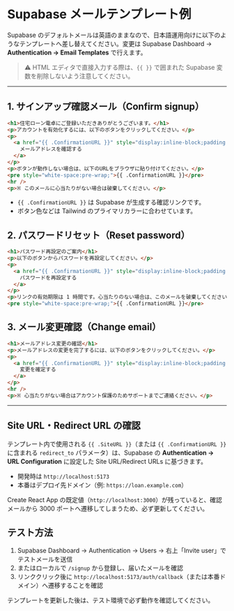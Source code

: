 # Supabase メールテンプレート例

Supabase のデフォルトメールは英語のままなので、日本語運用向けに以下のようなテンプレートへ差し替えてください。変更は Supabase Dashboard → **Authentication → Email Templates** で行えます。

> ⚠️ HTML エディタで直接入力する際は、`{{ }}` で囲まれた Supabase 変数を削除しないよう注意してください。

---

## 1. サインアップ確認メール（Confirm signup）

```html
<h1>住宅ローン電卓にご登録いただきありがとうございます。</h1>
<p>アカウントを有効化するには、以下のボタンをクリックしてください。</p>
<p>
  <a href="{{ .ConfirmationURL }}" style="display:inline-block;padding:12px 20px;background:#2563eb;color:#ffffff;text-decoration:none;border-radius:6px;">
    メールアドレスを確認する
  </a>
</p>
<p>ボタンが動作しない場合は、以下のURLをブラウザに貼り付けてください。</p>
<pre style="white-space:pre-wrap;">{{ .ConfirmationURL }}</pre>
<hr />
<p>※ このメールに心当たりがない場合は破棄してください。</p>
```

- `{{ .ConfirmationURL }}` は Supabase が生成する確認リンクです。
- ボタン色などは Tailwind のプライマリカラーに合わせています。

## 2. パスワードリセット（Reset password）

```html
<h1>パスワード再設定のご案内</h1>
<p>以下のボタンからパスワードを再設定してください。</p>
<p>
  <a href="{{ .ConfirmationURL }}" style="display:inline-block;padding:12px 20px;background:#2563eb;color:#ffffff;text-decoration:none;border-radius:6px;">
    パスワードを再設定する
  </a>
</p>
<p>リンクの有効期限は 1 時間です。心当たりのない場合は、このメールを破棄してください。</p>
<pre style="white-space:pre-wrap;">{{ .ConfirmationURL }}</pre>
```

## 3. メール変更確認（Change email）

```html
<h1>メールアドレス変更の確認</h1>
<p>メールアドレスの変更を完了するには、以下のボタンをクリックしてください。</p>
<p>
  <a href="{{ .ConfirmationURL }}" style="display:inline-block;padding:12px 20px;background:#2563eb;color:#ffffff;text-decoration:none;border-radius:6px;">
    変更を確定する
  </a>
</p>
<hr />
<p>※ 心当たりがない場合はアカウント保護のためサポートまでご連絡ください。</p>
```

---

## Site URL・Redirect URL の確認

テンプレート内で使用される `{{ .SiteURL }}`（または `{{ .ConfirmationURL }}` に含まれる `redirect_to` パラメータ）は、Supabase の **Authentication → URL Configuration** に設定した Site URL/Redirect URLs に基づきます。

- 開発時は `http://localhost:5173`
- 本番はデプロイ先ドメイン（例: `https://loan.example.com`）

Create React App の既定値（`http://localhost:3000`）が残っていると、確認メールから 3000 ポートへ遷移してしまうため、必ず更新してください。

## テスト方法

1. Supabase Dashboard → Authentication → Users → 右上「Invite user」でテストメールを送信
2. またはローカルで `/signup` から登録し、届いたメールを確認
3. リンククリック後に `http://localhost:5173/auth/callback`（または本番ドメイン）へ遷移することを確認

テンプレートを更新した後は、テスト環境で必ず動作を確認してください。
